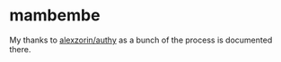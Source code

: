 # mambembe

My thanks to [alexzorin/authy](https://github.com/alexzorin/authy) as a bunch of the process is documented there.